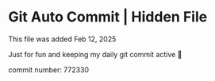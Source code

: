 # Git Auto Commit | Hidden File

This file was added Feb 12, 2025

Just for fun and keeping my daily git commit active 🤪

commit number: 772330
